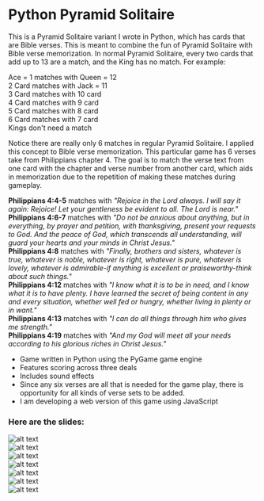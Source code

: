 # Python Pyramid Solitaire

This is a Pyramid Solitaire variant I wrote in Python, which has cards that are Bible verses. This is meant to combine the fun of Pyramid Solitaire with Bible verse memorization. In normal Pyramid Solitaire, every two cards that add up to 13 are a match, and the King has no match. For example:<br>

Ace = 1 matches with Queen = 12<br>
2 Card  matches with Jack = 11<br>
3 Card  matches with 10 card<br>
4 Card  matches with  9 card<br>
5 Card  matches with  8 card<br>
6 Card  matches with  7 card<br>
Kings don't need a match<br>

Notice there are really only 6 matches in regular Pyramid Solitaire. I applied this concept to Bible verse memorization. This particular game has 6 verses take from Philippians chapter 4. The goal is to match the verse text from one card with the chapter and verse number from another card, which aids in memorization due to the repetition of making these matches during gameplay. 

**Philippians 4:4-5** matches with *"Rejoice in the Lord always. I will say it again: Rejoice! Let your gentleness be evident to all. The Lord is near."* <br>
**Philippians 4:6-7** matches with *"Do not be anxious about anything, but in everything, by prayer and petition, with thanksgiving, present your requests to God. And the peace of God, which transcends all understanding, will guard your hearts and your minds in Christ Jesus."* <br>
**Philippians 4:8** matches with *"Finally, brothers and sisters, whatever is true, whatever is noble, whatever is right, whatever is pure, whatever is lovely, whatever is admirable-if anything is excellent or praiseworthy-think about such things."* <br>
**Philippians 4:12** matches with *"I know what it is to be in need, and I know what it is to have plenty. I have learned the secret of being content in any and every situation, whether well fed or hungry, whether living in plenty or in want."* <br>
**Philippians 4:13** matches with *"I can do all things through him who gives me strength."* <br>
**Philippians 4:19** matches with *"And my God will meet all your needs according to his glorious riches in Christ Jesus."* <br>



* Game written in Python using the PyGame game engine
* Features scoring across three deals
* Includes sound effects
* Since any six verses are all that is needed for the game play, there is opportunity for all kinds of verse sets to be added.
* I am developing a web version of this game using JavaScript

### Here are the slides:<br>

![alt text](http://bluegalaxy.info/images/python-pyramid-solitaire-1.png) <br>
![alt text](http://bluegalaxy.info/images/python-pyramid-solitaire-2.png) <br>
![alt text](http://bluegalaxy.info/images/python-pyramid-solitaire-3.png) <br>
![alt text](http://bluegalaxy.info/images/python-pyramid-solitaire-4.png) <br>
![alt text](http://bluegalaxy.info/images/python-pyramid-solitaire-5.png) <br>
![alt text](http://bluegalaxy.info/images/python-pyramid-solitaire-6.png) <br>
![alt text](http://bluegalaxy.info/images/python-pyramid-solitaire-7.png) <br>
